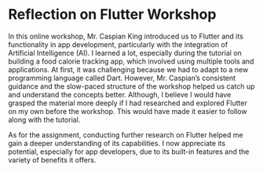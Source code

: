 # Reflection on Flutter Workshop
In this online workshop, Mr. Caspian King introduced us to Flutter and its functionality in app development, particularly with the integration of Artificial Intelligence (AI). I learned a lot, especially during the tutorial on building a food calorie tracking app, which involved using multiple tools and applications. At first, it was challenging because we had to adapt to a new programming language called Dart. However, Mr. Caspian’s consistent guidance and the slow-paced structure of the workshop helped us catch up and understand the concepts better. Although, I believe I would have grasped the material more deeply if I had researched and explored Flutter on my own before the workshop. This would have made it easier to follow along with the tutorial.

As for the assignment, conducting further research on Flutter helped me gain a deeper understanding of its capabilities. I now appreciate its potential, especially for app developers, due to its built-in features and the variety of benefits it offers.
